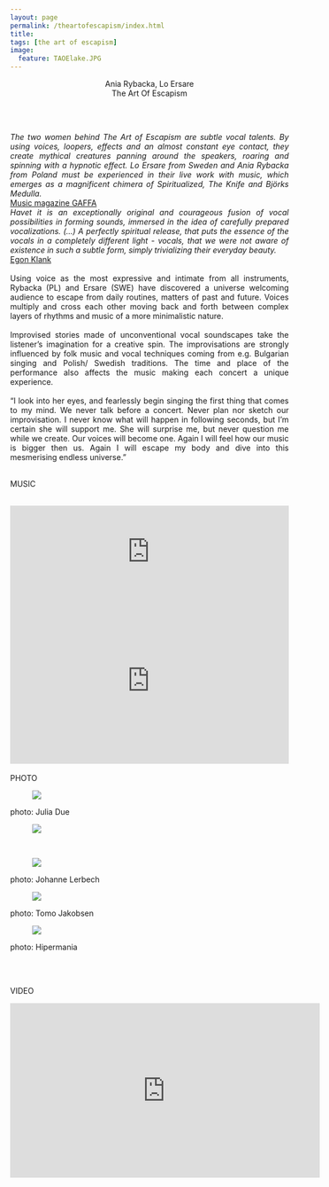 ```yaml
---
layout: page
permalink: /theartofescapism/index.html
title:
tags: [the art of escapism]
image:
  feature: TAOElake.JPG
---
```

<center>
Ania Rybacka, Lo Ersare<br>
The Art Of Escapism
</center>

<br><br>
<p align="justify">
<i>The two women behind The Art of Escapism are subtle vocal talents. By using voices, loopers, effects and an almost constant eye contact, they create mythical creatures panning around the speakers, roaring and spinning with a hypnotic effect. Lo Ersare from Sweden and Ania Rybacka from Poland must be experienced in their live work with music, which emerges as a magnificent chimera of Spiritualized, The Knife and Björks Medulla.</i>
<br>
<a href="http://gaffa.dk/anmeldelse/123300/anmeldelse-leg-mens-du-gor-det">Music magazine GAFFA</a>

<br>
<i>Havet it is an exceptionally original and courageous fusion of vocal possibilities in forming sounds, immersed in the idea of carefully prepared vocalizations. (...) A perfectly spiritual release, that puts the essence of the vocals in a completely different light - vocals, that we were not aware of existence in such a subtle form, simply trivializing their everyday beauty.</i>
<br>
<a href="https://www.laboratoriummuzycznychfuzji.com/2018/01/the-art-of-escapism-havet.html">Egon Klank</a> 
<br><br>
Using voice as the most expressive and intimate from all instruments, Rybacka (PL) and Ersare (SWE) have discovered a universe welcoming audience to escape from daily routines, matters of past and future. Voices multiply and cross each other moving back and forth between complex layers of rhythms and music of a more minimalistic nature. <br>
<br>Improvised stories made of unconventional vocal soundscapes take the listener’s imagination for a creative spin. The improvisations are strongly influenced by folk music and vocal techniques coming from e.g. Bulgarian singing and Polish/ Swedish traditions. The time and place of the performance also affects the music making each concert a unique experience.
<br><br>
“I look into her eyes, and fearlessly begin singing the first thing that comes to my mind. We never talk before a concert. Never plan nor sketch our improvisation. I never know what will happen in following seconds, but I’m certain she will support me. She will surprise me, but never question me while we create. Our voices will become one. Again I will feel how our music is bigger then us. Again I will escape my body and dive into this mesmerising endless universe.”
<br><br>

MUSIC
<br><br>
<iframe width="100%" height="166" scrolling="no" frameborder="no" src="https://w.soundcloud.com/player/?url=https%3A//api.soundcloud.com/tracks/267290618&amp;color=ff5500&amp;auto_play=false&amp;hide_related=false&amp;show_comments=true&amp;show_user=true&amp;show_reposts=false"></iframe>
<br>
<iframe width="100%" height="300" scrolling="no" frameborder="no" allow="autoplay" src="https://w.soundcloud.com/player/?url=https%3A//api.soundcloud.com/tracks/435130557&color=%23ff5500&auto_play=false&hide_related=false&show_comments=true&show_user=true&show_reposts=false&show_teaser=true&visual=true"></iframe>
<br><br>
PHOTO

<br>
<figure>
   <img src="/images/TAOEglyptoteket.jpg">
</figure>
photo: Julia Due
<br>
<figure>
   <img src="/images/TAOEsternlumen.jpg">
</figure>
<br>
<figure>
   <img src="/images/trinitatis2.jpg">
</figure>
photo: Johanne Lerbech
<br>
<figure>
   <img src="/images/freedom fest.jpg">
</figure>
photo: Tomo Jakobsen
<figure>
   <img src="/images/hipermania2.jpg">
</figure>
photo: Hipermania

<br><br>

VIDEO

<iframe width="560" height="315" src="https://www.youtube.com/embed/bcHuqlC4WdY" frameborder="0" allowfullscreen></iframe>
<br>
<br><br>
